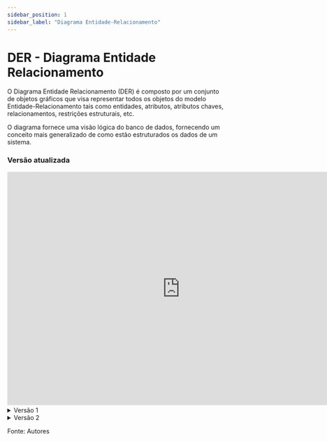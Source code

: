 ```yaml
---
sidebar_position: 1
sidebar_label: "Diagrama Entidade-Relacionamento"
---
```


# DER - Diagrama Entidade Relacionamento

O Diagrama Entidade Relacionamento (DER) é composto por um conjunto de objetos gráficos que visa representar todos os objetos do modelo Entidade-Relacionamento tais como entidades, atributos, atributos chaves, relacionamentos, restrições estruturais, etc.

O diagrama fornece uma visão lógica do banco de dados, fornecendo um conceito mais generalizado de como estão estruturados os dados de um sistema.

### Versão atualizada

<iframe width="790" height="535" src="https://app.diagrams.net/?title=TLOU-DER.drawio#Uhttps%3A%2F%2Fdrive.google.com%2Fuc%3Fid%3D1GysD-GNaEO_tfmN_8mSevpNNw5mOYNTX%26export%3Ddownload" frameborder="0" scrolling="no" allow="fullscreen; clipboard-read; clipboard-write" allowfullscreen></iframe>

<details>
  <summary>Versão 1</summary>
  
  ![Diagrama Entidade Relacional](../../static/img/TLOU-DER.drawio.png)
Figura 1: DER 1.0 TLOU

</details>

<details>
  <summary>Versão 2</summary>

  ![Diagrama Entidade Relacional](../../static/img/TLOU-DER2.drawio.png)
Figura 2: DER 2.0 TLOU

</details>


Fonte: Autores
